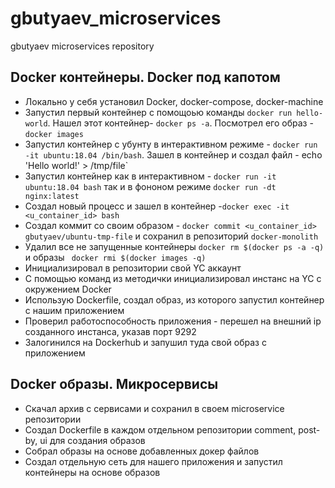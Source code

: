 # gbutyaev_microservices
gbutyaev microservices repository



## Docker контейнеры. Docker под капотом 

- Локально у себя установил Docker, docker-compose, docker-machine
- Запустил первый контейнер с помощоью команды `docker run hello-world`. Нашел этот контейнер- `docker ps -a`. Посмотрел его образ - `docker images`
- Запустил контейнер с убунту в интерактивном режиме - `docker run -it ubuntu:18.04 /bin/bash`. Зашел в контейнер и создал файл - echo 'Hello world!' > /tmp/file`
- Запустил контейнер как в интерактивном - `docker run -it ubuntu:18.04 bash` так и в фононом режиме `docker run -dt nginx:latest`
- Создал новый процесс и зашел в контейнер  -`docker exec -it <u_container_id> bash`
- Создал коммит со своим образом - `docker commit <u_container_id> gbutyaev/ubuntu-tmp-file` и сохранил в репозиторий `docker-monolith`
- Удалил все не запущенные контейнеры `docker rm $(docker ps -a -q)` и образы ` docker rmi $(docker images -q)`
- Инициализировал в репозитории свой YC аккаунт
- С помощью команд из методички инициализировал инстанс на YC с окружением Docker
- Использую Dockerfile, создал образ, из которого запустил контейнер с нашим приложением
- Проверил работоспособность приложения - перешел на внешний ip созданного инстанса, указав порт 9292
- Залогинился на Dockerhub и запушил туда свой образ с приложением


## Docker образы. Микросервисы

- Скачал архив с сервисами и сохранил в своем microservice репозитории
- Создал Dockerfile в каждом отдельном репозитории comment, post-by, ui для создания образов
- Собрал образы на основе добавленных докер файлов
- Создал отдельную сеть для нашего приложения и запустил контейнеры на основе образов
